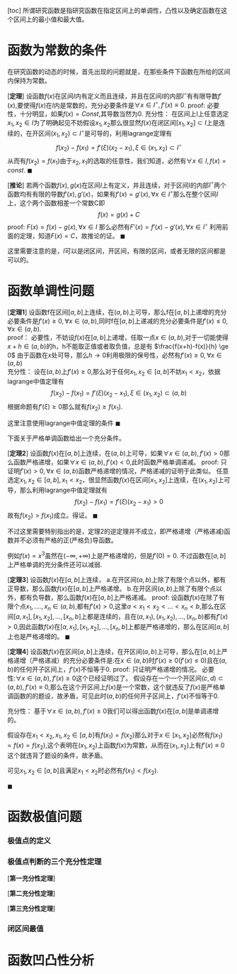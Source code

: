 [toc]
所谓研究函数是指研究函数在指定区间上的单调性，凸性以及确定函数在这个区间上的最小值和最大值。

# 函数为常数的条件
在研究函数的动态的时候，首先出现的问题就是，在那些条件下函数在所给的区间内保持为常数。

[**定理**]
设函数$f(x)$在区间$I$内有定义而且连续，并且在区间$I$的内部$I^{\circ}$有有限导数$f'(x)$,要使得$f(x)$在$I$内是常数的，充分必要条件是$\forall x \in I^{\circ},f'(x) \equiv 0$.
proof:
必要性，十分明显，如果$f(x)=Const$,其导数当然为0.
充分性：
在区间上I上任意选定$x_1,x_2 \in I$为了明确起见不妨假设$x_1,x_2$那么很显然$f(x)$在闭区间$[x_1,x_2] \subset I$上是连续的，在开区间$(x_1,x_2) \subset I^{\circ}$是可导的，利用lagrange定理有
$$f(x_2)-f(x_1)=f'(\xi)(x_2-x_1),\xi \in (x_1,x_2) \subset I^{\circ}$$
从而有$f(x_2)=f(x_1)$由于$x_2,x_1$的选取的任意性，我们知道，必然有$\forall x \in I,f(x)=const$.
$\blacksquare$


[**推论**]
若两个函数$f(x),g(x)$在区间$I$上有定义，并且连续，对于区间I的内部$I^{\circ}$两个函数均有有限的导数$f'(x),g'(x)$，如果有$f'(x)=g'(x),\forall x \in I^{\circ}$那么在整个区间$I$上，这个两个函数相差一个常数C即
$$f(x)=g(x)+C$$
proof:
$F(x)=f(x)-g(x),\forall x \in I$
那么必然有$F'(x)=f'(x)-g'(x),\forall x \in I^{\circ}$
利用前面的定理，知道$F(x)=C$，故推论的证。
$\blacksquare$



这里需要注意的是，$I$可以是闭区间，开区间，有限的区间，或者无限的区间都是可以的。


# 函数单调性问题
[**定理1**]
设函数f在区间$[a,b]$上连续，在$(a,b)$上可导，那么f在$[a,b]$上递增的充分必要条件是$f'(x) \ge 0,\forall x \in (a,b)$,同时f在$[a,b]$上递减的充分必要条件是$f'(x) \le 0 ,\forall x \in (a,b)$.  
proof：
必要性，不妨设$f(x)$在$[a,b]$上递增，任取一点$x \in (a,b)$,对于一切能使得$x + h \in (a,b)$的h，h不能取正值或者取负值，总是有
$\frac{f(x+h)-f(x)}{h} \ge 0$
由于函数在$x$处可导，那么$h \to 0$利用极限的保号性，必然有$f'(x) \ge 0,\forall x \in (a,b)$  
充分性：
设在$(a,b)$上$f'(x) \ge 0$,那么对于任何$x_1,x_2 \in [a,b]$不妨$x_1 < x_2$，依据lagrange中值定理有
$$f(x_2)-f(x_1)=f'(\xi)(x_2-x_1), \xi \in (x_1,x_2) \subset (a,b)$$
根据命题有$f'(\xi) \ge 0$那么就有$f(x_2) \ge f(x_1)$.

这里注意使用lagrange中值定理的条件
$\blacksquare$

下面关于严格单调函数给出一个充分条件。

[**定理2**]
设函数$f(x)$在$[a,b]$上连续，在$(a,b)$上可导，如果$\forall x \in (a,b),f'(x) >0$那么函数严格递增，如果$\forall x \in (a,b),f'(x) <0$,此时函数严格单调递减。
proof:
只证明$f'(x) >0,\forall x \in (a,b)$函数严格递增的情况，严格递减的证明于此类似。
任意选定$x_1 ,x_2 \in [a,b],x_1 < x_2$，很显然函数$f(x)$在区间$[x_1,x_2]$上连续，在$(x_1,x_2)$上可导，那么利用lagrange中值定理就有
$$f(x_2)-f(x_1)=f'(\xi)(x_2-x_1) >0$$
故有$f(x_2) > f(x_1)$成立。得证。
$\blacksquare$

不过这里需要特别指出的是，定理2的逆定理并不成立，即严格递增（严格递减)函数并不必须有严格的正(严格负)导函数。

例如$f(x)=x^3$虽然在$(-\infty,+\infty)$上是严格递增的，但是$f'(0)=0$.
不过函数在$[a,b]$上严格单调的充分条件还可以减弱.

[**定理3**]
设函数$f(x)$在$[a,b]$上连续，
a.在开区间$(a,b)$上除了有限个点以外，都有正导数，那么函数$f(x)$在$[a,b]$上严格递增。
b.在开区间$(a,b)$上除了有限个点以外，都有负导数，那么函数$f(x)$在$[a,b]$上严格递减。
proof:
设函数$f(x)$在除了有限个点$x_1,....,x_n \in (a,b)$,都有$f'(x) >0$,这里$a< x_1 <x_2<...<x_n < b$,那么在区间$[a,x_1],[x_1,x_2],...,[x_n,b]$上都是连续的，且在$(a,x_1),(x_1,x_2),...,(x_n,b)$都有$f'(x) >0$,因此函数$f(x)$在$[a,x_1],[x_1,x_2],...,[x_n,b]$上都是严格递增的，那么在区间$[a,b]$上也是严格递增的。
$\blacksquare$

[**定理4**]
设函数$f(x)$在区间$[a,b]$上连续，在开区间$(a,b)$上可导，那么在$[a,b]$上严格递增（严格递减）的充分必要条件是:在$x \in (a,b)$时$f'(x) \ge 0(f'(x) \le 0)$且在$(a,b)$的任何开子区间上，$f'(x)$不恒等于0.
proof:
只证明严格递增的情况。
必要性:$\forall x \in (a,b),f'(x) \ge 0$这个已经证明过了。
假设存在一个一个开区间$(c,d) \subset (a,b),f'(x) \equiv 0$,那么在这个开区间上$f(x)$是一个常数，这个就违反了$f(x)$是严格单调函数的的题设，故矛盾，可见此时$(a,b)$的任何开子区间上，$f'(x)$不恒等于0.

充分性：
基于$\forall x \in (a,b),f'(x) \ge 0$我们可以得出函数$f(x)$在$[a,b]$是单调递增的。

假设存在$x_1< x_2 ,x_1,x_2 \in [a,b]$有$f(x_1) =f(x_2)$那么对于$x \in [x_1,x_2]$必然有$f(x_1)=f(x)=f(x_2)$,这个表明在$(x_1,x_2)$上函数$f(x)$为常数，从而在$(x_1,x_2)$上有$f'(x) \equiv 0$这个就违背了题设的条件，故矛盾。

可见$x_1,x_2 \in [a,b]$且满足$x_1 < x_2$时必然有$f(x_1) < f(x_2)$.

$\blacksquare$

# 函数极值问题

### 极值点的定义

### 极值点判断的三个充分性定理

[**第一充分性定理**]

[**第二充分性定理**]

[**第三充分性定理**]

### 闭区间最值


# 函数凹凸性分析
